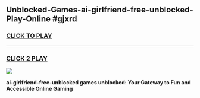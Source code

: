 
## Unblocked-Games-ai-girlfriend-free-unblocked-Play-Online #gjxrd
<h3>
<a href="https://news.freeplayer.one?title=ai-girlfriend-free-unblocked&ref=3">CLICK TO PLAY</a></h3>
<hr>

<h3>
<a href="https://news.freeplayer.one?title=ai-girlfriend-free-unblocked&ref=3">CLICK 2 PLAY</a>
  
</h3>

<a href="https://news.freeplayer.one?title=ai-girlfriend-free-unblocked&ref=3"><img src="https://clearcache.store/games.png"></a>


**ai-girlfriend-free-unblocked games unblocked: Your Gateway to Fun and Accessible Online Gaming**
